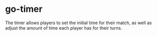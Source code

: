 # go-timer
The timer allows players to set the initial time for their match, as well as adjust the amount of time each player has for their turns.
